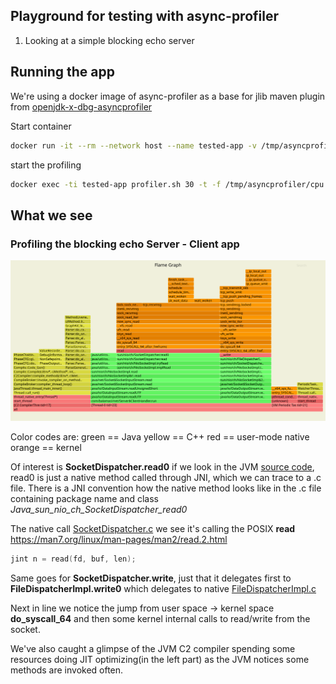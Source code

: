 ## Playground for testing with async-profiler

1. Looking at a simple blocking echo server

## Running the app 
We're using a docker image of async-profiler as a base for jlib maven plugin from [openjdk-x-dbg-asyncprofiler](https://github.com/petrbouda/openjdk-x-dbg-asyncprofiler)

Start container 
```bash
docker run -it --rm --network host --name tested-app -v /tmp/asyncprofiler:/tmp/asyncprofiler --security-opt seccomp=unconfined tested-app:latest
```

start the profiling
```bash
docker exec -ti tested-app profiler.sh 30 -t -f /tmp/asyncprofiler/cpu.svg 1
```

## What we see

### Profiling the blocking echo Server - Client app 

![Example](https://raw.githubusercontent.com/balamaci/async-profiler-playground/master/cpu.svg)

Color codes are:
green == Java
yellow == C++
red == user-mode native 
orange == kernel

Of interest is **SocketDispatcher.read0** if we look in the JVM [source code](https://github.com/openjdk/jdk/blob/d7a0fb9ebc898e76207c27166b81630e837a064a/src/java.base/unix/classes/sun/nio/ch/SocketDispatcher.java#L79), read0 is just a native method called through JNI, which we can trace to a .c file.
There is a JNI convention how the native method looks like in the .c file containing package name and class _Java_sun_nio_ch_SocketDispatcher_read0_ 

The native call [SocketDispatcher.c](https://github.com/openjdk/jdk/blob/d7a0fb9ebc898e76207c27166b81630e837a064a/src/java.base/unix/native/libnio/ch/SocketDispatcher.c)
we see it's calling the POSIX **read** https://man7.org/linux/man-pages/man2/read.2.html
```c
jint n = read(fd, buf, len);
```
Same goes for **SocketDispatcher.write**, just that it delegates first to **FileDispatcherImpl.write0** which delegates to native [FileDispatcherImpl.c](https://github.com/openjdk/jdk/blob/7e42642939c0c3b8b872d72890fbb5aab4c3e507/src/java.base/unix/native/libnio/ch/FileDispatcherImpl.c)

Next in line we notice the jump from user space -> kernel space **do_syscall_64** and then some kernel internal calls to read/write from the socket. 

We've also caught a glimpse of the JVM C2 compiler spending some resources doing JIT optimizing(in the left part) as the JVM notices some methods are invoked often.